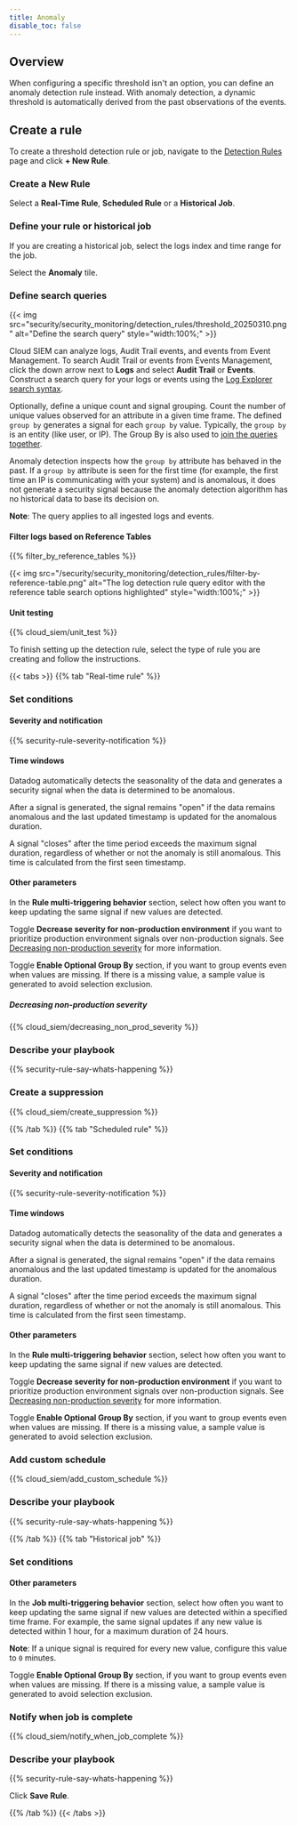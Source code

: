 ```yaml
---
title: Anomaly
disable_toc: false
---
```


## Overview

When configuring a specific threshold isn't an option, you can define an anomaly detection rule instead. With anomaly detection, a dynamic threshold is automatically derived from the past observations of the events.

## Create a rule

To create a threshold detection rule or job, navigate to the [Detection Rules][1] page and click **+ New Rule**.

### Create a New Rule

Select a **Real-Time Rule**, **Scheduled Rule** or a **Historical Job**.

### Define your rule or historical job

If you are creating a historical job, select the logs index and time range for the job.

Select the **Anomaly** tile.

### Define search queries

{{< img src="security/security_monitoring/detection_rules/threshold_20250310.png" alt="Define the search query" style="width:100%;" >}}

Cloud SIEM can analyze logs, Audit Trail events, and events from Event Management. To search Audit Trail or events from Events Management, click the down arrow next to **Logs** and select **Audit Trail** or **Events**. Construct a search query for your logs or events using the [Log Explorer search syntax][2].

Optionally, define a unique count and signal grouping. Count the number of unique values observed for an attribute in a given time frame. The defined `group by` generates a signal for each `group by` value. Typically, the `group by` is an entity (like user, or IP). The Group By is also used to [join the queries together](#joining-queries).

Anomaly detection inspects how the `group by` attribute has behaved in the past. If a `group by` attribute is seen for the first time (for example, the first time an IP is communicating with your system) and is anomalous, it does not generate a security signal because the anomaly detection algorithm has no historical data to base its decision on.

**Note**: The query applies to all ingested logs and events.

#### Filter logs based on Reference Tables

{{% filter_by_reference_tables %}}

{{< img src="/security/security_monitoring/detection_rules/filter-by-reference-table.png" alt="The log detection rule query editor with the reference table search options highlighted" style="width:100%;" >}}

#### Unit testing

{{% cloud_siem/unit_test %}}

To finish setting up the detection rule, select the type of rule you are creating and follow the instructions.

{{< tabs >}}
{{% tab "Real-time rule" %}}

### Set conditions

#### Severity and notification

{{% security-rule-severity-notification %}}

#### Time windows

Datadog automatically detects the seasonality of the data and generates a security signal when the data is determined to be anomalous.

After a signal is generated, the signal remains "open" if the data remains anomalous and the last updated timestamp is updated for the anomalous duration.

A signal "closes" after the time period exceeds the maximum signal duration, regardless of whether or not the anomaly is still anomalous. This time is calculated from the first seen timestamp.

#### Other parameters

In the **Rule multi-triggering behavior** section, select how often you want to keep updating the same signal if new values are detected.

Toggle **Decrease severity for non-production environment** if you want to prioritize production environment signals over non-production signals. See [Decreasing non-production severity](#decreasing-non-production-severity) for more information.

Toggle **Enable Optional Group By** section, if you want to group events even when values are missing. If there is a missing value, a sample value is generated to avoid selection exclusion.

##### Decreasing non-production severity

{{% cloud_siem/decreasing_non_prod_severity %}}

### Describe your playbook

{{% security-rule-say-whats-happening %}}

### Create a suppression

{{% cloud_siem/create_suppression %}}

{{% /tab %}}
{{% tab "Scheduled rule" %}}

### Set conditions

#### Severity and notification

{{% security-rule-severity-notification %}}

#### Time windows

Datadog automatically detects the seasonality of the data and generates a security signal when the data is determined to be anomalous.

After a signal is generated, the signal remains "open" if the data remains anomalous and the last updated timestamp is updated for the anomalous duration.

A signal "closes" after the time period exceeds the maximum signal duration, regardless of whether or not the anomaly is still anomalous. This time is calculated from the first seen timestamp.

#### Other parameters

In the **Rule multi-triggering behavior** section, select how often you want to keep updating the same signal if new values are detected.

Toggle **Decrease severity for non-production environment** if you want to prioritize production environment signals over non-production signals. See [Decreasing non-production severity](#decreasing-non-production-severity) for more information.

Toggle **Enable Optional Group By** section, if you want to group events even when values are missing. If there is a missing value, a sample value is generated to avoid selection exclusion.

### Add custom schedule

{{% cloud_siem/add_custom_schedule %}}

### Describe your playbook

{{% security-rule-say-whats-happening %}}

{{% /tab %}}
{{% tab "Historical job" %}}

### Set conditions

#### Other parameters

In the **Job multi-triggering behavior** section, select how often you want to keep updating the same signal if new values are detected within a specified time frame. For example, the same signal updates if any new value is detected within 1 hour, for a maximum duration of 24 hours.

**Note**: If a unique signal is required for every new value, configure this value to `0` minutes.

Toggle **Enable Optional Group By** section, if you want to group events even when values are missing. If there is a missing value, a sample value is generated to avoid selection exclusion.

### Notify when job is complete

{{% cloud_siem/notify_when_job_complete %}}

### Describe your playbook

{{% security-rule-say-whats-happening %}}

Click **Save Rule**.

{{% /tab %}}
{{< /tabs >}}

[1]: https://app.datadoghq.com/security/configuration/siem/rules
[2]: /logs/search_syntax/